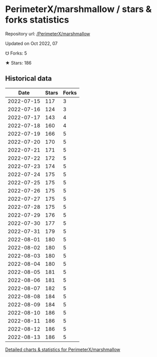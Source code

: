 # PerimeterX/marshmallow / stars & forks statistics

Repository url: [/PerimeterX/marshmallow](https://github.com/PerimeterX/marshmallow)

Updated on Oct 2022, 07

☋ Forks: 5

★ Stars: 186

## Historical data
| Date | Stars | Forks |
|------|-------|-------|
| 2022-07-15 | 117 | 3 | 
| 2022-07-16 | 124 | 3 | 
| 2022-07-17 | 143 | 4 | 
| 2022-07-18 | 160 | 4 | 
| 2022-07-19 | 166 | 5 | 
| 2022-07-20 | 170 | 5 | 
| 2022-07-21 | 171 | 5 | 
| 2022-07-22 | 172 | 5 | 
| 2022-07-23 | 174 | 5 | 
| 2022-07-24 | 175 | 5 | 
| 2022-07-25 | 175 | 5 | 
| 2022-07-26 | 175 | 5 | 
| 2022-07-27 | 175 | 5 | 
| 2022-07-28 | 175 | 5 | 
| 2022-07-29 | 176 | 5 | 
| 2022-07-30 | 177 | 5 | 
| 2022-07-31 | 179 | 5 | 
| 2022-08-01 | 180 | 5 | 
| 2022-08-02 | 180 | 5 | 
| 2022-08-03 | 180 | 5 | 
| 2022-08-04 | 180 | 5 | 
| 2022-08-05 | 181 | 5 | 
| 2022-08-06 | 181 | 5 | 
| 2022-08-07 | 182 | 5 | 
| 2022-08-08 | 184 | 5 | 
| 2022-08-09 | 184 | 5 | 
| 2022-08-10 | 186 | 5 | 
| 2022-08-11 | 186 | 5 | 
| 2022-08-12 | 186 | 5 | 
| 2022-08-13 | 186 | 5 | 


[Detailed charts & statistics for PerimeterX/marshmallow](https://reviewgithub.com/rep/PerimeterX/marshmallow)
